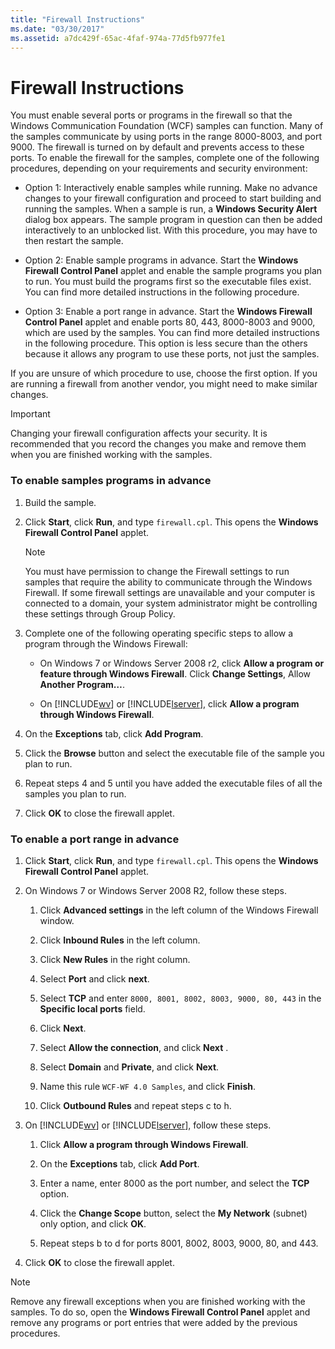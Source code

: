 ```yaml
---
title: "Firewall Instructions"
ms.date: "03/30/2017"
ms.assetid: a7dc429f-65ac-4faf-974a-77d5fb977fe1
---
```

# Firewall Instructions
You must enable several ports or programs in the firewall so that the Windows Communication Foundation (WCF) samples can function. Many of the samples communicate by using ports in the range 8000-8003, and port 9000. The firewall is turned on by default and prevents access to these ports. To enable the firewall for the samples, complete one of the following procedures, depending on your requirements and security environment:  
  
- Option 1: Interactively enable samples while running. Make no advance changes to your firewall configuration and proceed to start building and running the samples. When a sample is run, a **Windows Security Alert** dialog box appears. The sample program in question can then be added interactively to an unblocked list. With this procedure, you may have to then restart the sample.  
  
- Option 2: Enable sample programs in advance. Start the **Windows Firewall Control Panel** applet and enable the sample programs you plan to run. You must build the programs first so the executable files exist. You can find more detailed instructions in the following procedure.  
  
- Option 3: Enable a port range in advance. Start the **Windows Firewall** **Control Panel** applet and enable ports 80, 443, 8000-8003 and 9000, which are used by the samples. You can find more detailed instructions in the following procedure. This option is less secure than the others because it allows any program to use these ports, not just the samples.  
  
 If you are unsure of which procedure to use, choose the first option. If you are running a firewall from another vendor, you might need to make similar changes.  
  
> [!IMPORTANT]
>  Changing your firewall configuration affects your security. It is recommended that you record the changes you make and remove them when you are finished working with the samples.  
  
### To enable samples programs in advance  
  
1. Build the sample.  
  
2. Click **Start**, click **Run**, and type `firewall.cpl`. This opens the **Windows Firewall Control Panel** applet.  
  
   > [!NOTE]
   >  You must have permission to change the Firewall settings to run samples that require the ability to communicate through the Windows Firewall. If some firewall settings are unavailable and your computer is connected to a domain, your system administrator might be controlling these settings through Group Policy.  
  
3. Complete one of the following operating specific steps to allow a program through the Windows Firewall:  
  
   - On Windows 7 or Windows Server 2008 r2, click **Allow a program or feature through Windows Firewall**. Click **Change Settings**, Allow **Another Program…**.  
  
   - On [!INCLUDE[wv](../../../../includes/wv-md.md)] or [!INCLUDE[lserver](../../../../includes/lserver-md.md)], click **Allow a program through Windows Firewall**.  
  
4. On the **Exceptions** tab, click **Add Program**.  
  
5. Click the **Browse** button and select the executable file of the sample you plan to run.  
  
6. Repeat steps 4 and 5 until you have added the executable files of all the samples you plan to run.  
  
7. Click **OK** to close the firewall applet.  
  
### To enable a port range in advance  
  
1. Click **Start**, click **Run**, and type `firewall.cpl`. This opens the **Windows Firewall Control Panel** applet.  
  
2. On Windows 7 or Windows Server 2008 R2, follow these steps.  
  
   1. Click **Advanced settings** in the left column of the Windows Firewall window.  
  
   2. Click **Inbound Rules** in the left column.  
  
   3. Click **New Rules** in the right column.  
  
   4. Select **Port** and click **next**.  
  
   5. Select **TCP** and enter `8000, 8001, 8002, 8003, 9000, 80, 443` in the **Specific local ports** field.  
  
   6. Click **Next**.  
  
   7. Select **Allow the connection**, and click **Next** .  
  
   8. Select **Domain** and **Private**, and click **Next**.  
  
   9. Name this rule `WCF-WF 4.0 Samples`, and click **Finish**.  
  
   10. Click **Outbound Rules** and repeat steps c to h.  
  
3. On [!INCLUDE[wv](../../../../includes/wv-md.md)] or [!INCLUDE[lserver](../../../../includes/lserver-md.md)], follow these steps.  
  
   1. Click **Allow a program through Windows Firewall**.  
  
   2. On the **Exceptions** tab, click **Add Port**.  
  
   3. Enter a name, enter 8000 as the port number, and select the **TCP** option.  
  
   4. Click the **Change Scope** button, select the **My Network** (subnet) only option, and click **OK**.  
  
   5. Repeat steps b to d for ports 8001, 8002, 8003, 9000, 80, and 443.  
  
4. Click **OK** to close the firewall applet.  
  
> [!NOTE]
>  Remove any firewall exceptions when you are finished working with the samples. To do so, open the **Windows Firewall Control Panel** applet and remove any programs or port entries that were added by the previous procedures.
